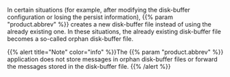---
---
<!-- DISCLAIMER: This file is based on the syslog-ng Open Source Edition documentation https://github.com/balabit/syslog-ng-ose-guides/commit/2f4a52ee61d1ea9ad27cb4f3168b95408fddfdf2 and is used under the terms of The syslog-ng Open Source Edition Documentation License. The file has been modified by Axoflow. -->
In certain situations (for example, after modifying the disk-buffer configuration or losing the persist information), {{% param "product.abbrev" %}} creates a new disk-buffer file instead of using the already existing one. In these situations, the already existing disk-buffer file becomes a so-called orphan disk-buffer file.

{{% alert title="Note" color="info" %}}The {{% param "product.abbrev" %}} application does not store messages in orphan disk-buffer files or forward the messages stored in the disk-buffer file.
{{% /alert %}}
